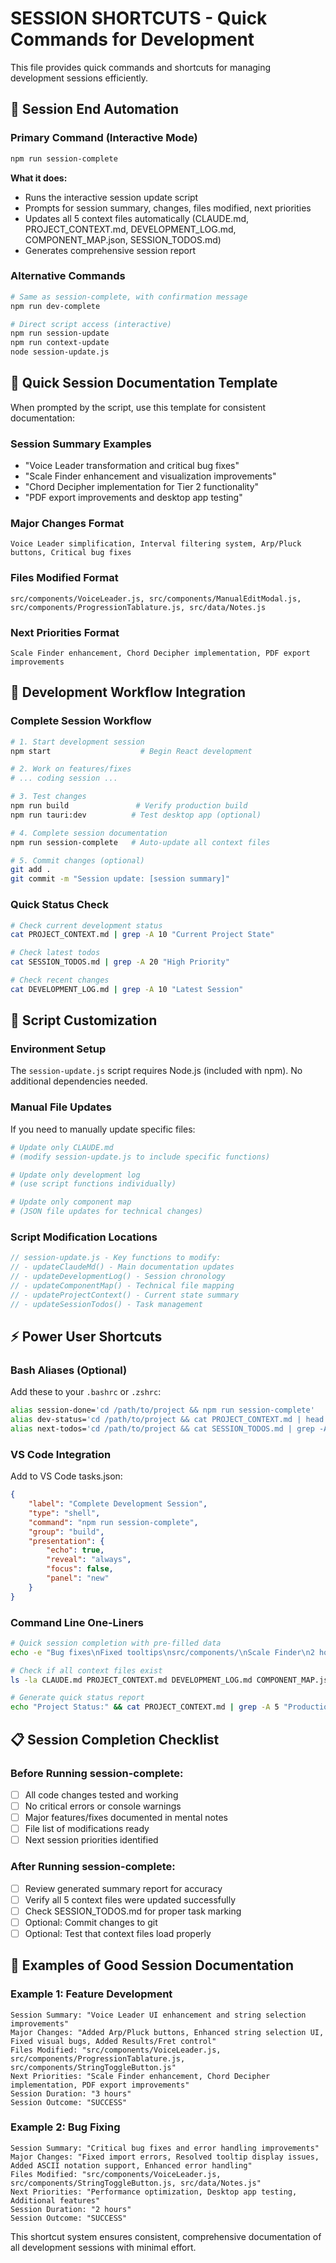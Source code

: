 # SESSION SHORTCUTS - Quick Commands for Development

This file provides quick commands and shortcuts for managing development sessions efficiently.

## 🚀 **Session End Automation**

### **Primary Command (Interactive Mode)**
```bash
npm run session-complete
```
**What it does:**
- Runs the interactive session update script
- Prompts for session summary, changes, files modified, next priorities
- Updates all 5 context files automatically (CLAUDE.md, PROJECT_CONTEXT.md, DEVELOPMENT_LOG.md, COMPONENT_MAP.json, SESSION_TODOS.md)
- Generates comprehensive session report

### **Alternative Commands**
```bash
# Same as session-complete, with confirmation message
npm run dev-complete

# Direct script access (interactive)
npm run session-update
npm run context-update
node session-update.js
```

## 📝 **Quick Session Documentation Template**

When prompted by the script, use this template for consistent documentation:

### **Session Summary Examples**
- "Voice Leader transformation and critical bug fixes"
- "Scale Finder enhancement and visualization improvements"
- "Chord Decipher implementation for Tier 2 functionality"
- "PDF export improvements and desktop app testing"

### **Major Changes Format**
```
Voice Leader simplification, Interval filtering system, Arp/Pluck buttons, Critical bug fixes
```

### **Files Modified Format**
```
src/components/VoiceLeader.js, src/components/ManualEditModal.js, src/components/ProgressionTablature.js, src/data/Notes.js
```

### **Next Priorities Format**
```
Scale Finder enhancement, Chord Decipher implementation, PDF export improvements
```

## 🎯 **Development Workflow Integration**

### **Complete Session Workflow**
```bash
# 1. Start development session
npm start                    # Begin React development

# 2. Work on features/fixes
# ... coding session ...

# 3. Test changes
npm run build               # Verify production build
npm run tauri:dev          # Test desktop app (optional)

# 4. Complete session documentation
npm run session-complete   # Auto-update all context files

# 5. Commit changes (optional)
git add .
git commit -m "Session update: [session summary]"
```

### **Quick Status Check**
```bash
# Check current development status
cat PROJECT_CONTEXT.md | grep -A 10 "Current Project State"

# Check latest todos
cat SESSION_TODOS.md | grep -A 20 "High Priority"

# Check recent changes
cat DEVELOPMENT_LOG.md | grep -A 10 "Latest Session"
```

## 🔧 **Script Customization**

### **Environment Setup**
The `session-update.js` script requires Node.js (included with npm). No additional dependencies needed.

### **Manual File Updates**
If you need to manually update specific files:

```bash
# Update only CLAUDE.md
# (modify session-update.js to include specific functions)

# Update only development log
# (use script functions individually)

# Update only component map
# (JSON file updates for technical changes)
```

### **Script Modification Locations**
```javascript
// session-update.js - Key functions to modify:
// - updateClaudeMd() - Main documentation updates
// - updateDevelopmentLog() - Session chronology  
// - updateComponentMap() - Technical file mapping
// - updateProjectContext() - Current state summary
// - updateSessionTodos() - Task management
```

## ⚡ **Power User Shortcuts**

### **Bash Aliases (Optional)**
Add these to your `.bashrc` or `.zshrc`:
```bash
alias session-done='cd /path/to/project && npm run session-complete'
alias dev-status='cd /path/to/project && cat PROJECT_CONTEXT.md | head -30'
alias next-todos='cd /path/to/project && cat SESSION_TODOS.md | grep -A 10 "High Priority"'
```

### **VS Code Integration**
Add to VS Code tasks.json:
```json
{
    "label": "Complete Development Session",
    "type": "shell", 
    "command": "npm run session-complete",
    "group": "build",
    "presentation": {
        "echo": true,
        "reveal": "always",
        "focus": false,
        "panel": "new"
    }
}
```

### **Command Line One-Liners**
```bash
# Quick session completion with pre-filled data
echo -e "Bug fixes\nFixed tooltips\nsrc/components/\nScale Finder\n2 hours\nSUCCESS" | npm run session-update

# Check if all context files exist
ls -la CLAUDE.md PROJECT_CONTEXT.md DEVELOPMENT_LOG.md COMPONENT_MAP.json SESSION_TODOS.md

# Generate quick status report
echo "Project Status:" && cat PROJECT_CONTEXT.md | grep -A 5 "Production Ready"
```

## 📋 **Session Completion Checklist**

### **Before Running session-complete:**
- [ ] All code changes tested and working
- [ ] No critical errors or console warnings
- [ ] Major features/fixes documented in mental notes
- [ ] File list of modifications ready
- [ ] Next session priorities identified

### **After Running session-complete:**
- [ ] Review generated summary report for accuracy
- [ ] Verify all 5 context files were updated successfully
- [ ] Check SESSION_TODOS.md for proper task marking
- [ ] Optional: Commit changes to git
- [ ] Optional: Test that context files load properly

## 🎯 **Examples of Good Session Documentation**

### **Example 1: Feature Development**
```
Session Summary: "Voice Leader UI enhancement and string selection improvements"
Major Changes: "Added Arp/Pluck buttons, Enhanced string selection UI, Fixed visual bugs, Added Results/Fret control"
Files Modified: "src/components/VoiceLeader.js, src/components/ProgressionTablature.js, src/components/StringToggleButton.js"
Next Priorities: "Scale Finder enhancement, Chord Decipher implementation, PDF export improvements"
Session Duration: "3 hours"
Session Outcome: "SUCCESS"
```

### **Example 2: Bug Fixing**
```
Session Summary: "Critical bug fixes and error handling improvements"  
Major Changes: "Fixed import errors, Resolved tooltip display issues, Added ASCII notation support, Enhanced error handling"
Files Modified: "src/components/VoiceLeader.js, src/components/StringToggleButton.js, src/data/Notes.js"
Next Priorities: "Performance optimization, Desktop app testing, Additional features"
Session Duration: "2 hours"
Session Outcome: "SUCCESS"
```

This shortcut system ensures consistent, comprehensive documentation of all development sessions with minimal effort.